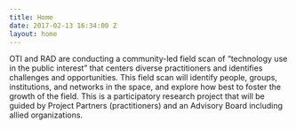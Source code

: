 ```yaml
---
title: Home
date: 2017-02-13 16:34:00 Z
layout: home
---
```


OTI and RAD are conducting a community-led field scan of “technology use in the public interest”  that centers diverse practitioners and identifies challenges and opportunities. This field scan will identify people, groups, institutions, and networks in the space, and explore how best to foster the growth of the field. This is a participatory research project that will be guided by Project Partners (practitioners) and an Advisory Board including allied organizations. 
